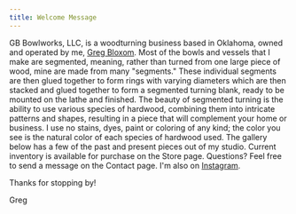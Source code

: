 ```yaml
---
title: Welcome Message
---
```

GB Bowlworks, LLC, is a woodturning business based in Oklahoma, owned and operated by me, [Greg Bloxom](/about). Most of the bowls and vessels that I make are segmented, meaning, rather than turned from one large piece of wood, mine are made from many "segments." These individual segments are then glued together to form rings with varying
diameters which are then stacked and glued together to form a segmented turning blank, ready to be mounted on the lathe
and finished. The beauty of segmented turning is the ability to use various species of hardwood, combining them into
intricate patterns and shapes, resulting in a piece that will complement your home or business. I use no stains, dyes,
paint or coloring of any kind; the color you see is the natural color of each species of hardwood used. The gallery
below has a few of the past and present pieces out of my studio. Current inventory is available for purchase on the
Store page. Questions? Feel free to send a message on the Contact page. I'm also
on [Instagram](https://www.instagram.com/gbbowlworks/).

Thanks for stopping by!

Greg
